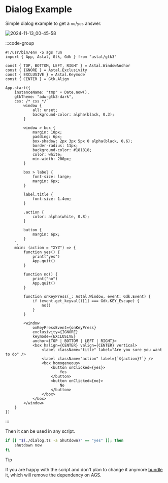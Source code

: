 # Dialog Example

Simple dialog example to get a `no`/`yes` answer.

![2024-11-13_00-45-58](https://github.com/user-attachments/assets/73a20155-fa0e-4156-aff8-3a0d055abb9b)

:::code-group

```tsx [dialog.ts]
#!/usr/bin/env -S ags run
import { App, Astal, Gtk, Gdk } from "astal/gtk3"

const { TOP, BOTTOM, LEFT, RIGHT } = Astal.WindowAnchor
const { IGNORE } = Astal.Exclusivity
const { EXCLUSIVE } = Astal.Keymode
const { CENTER } = Gtk.Align

App.start({
    instanceName: "tmp" + Date.now(),
    gtkTheme: "adw-gtk3-dark",
    css: /* css */`
        window {
            all: unset;
            background-color: alpha(black, 0.3);
        }

        window > box {
            margin: 10px;
            padding: 6px;
            box-shadow: 2px 3px 5px 0 alpha(black, 0.6);
            border-radius: 11px;
            background-color: #181818;
            color: white;
            min-width: 200px;
        }

        box > label {
            font-size: large;
            margin: 6px;
        }

        label.title {
            font-size: 1.4em;
        }

        .action {
            color: alpha(white, 0.8);
        }

        button {
            margin: 6px;
        }
    `,
    main: (action = "XYZ") => {
        function yes() {
            print("yes")
            App.quit()
        }

        function no() {
            print("no")
            App.quit()
        }

        function onKeyPress(_: Astal.Window, event: Gdk.Event) {
            if (event.get_keyval()[1] === Gdk.KEY_Escape) {
                no()
            }
        }

        <window
            onKeyPressEvent={onKeyPress}
            exclusivity={IGNORE}
            keymode={EXCLUSIVE}
            anchor={TOP | BOTTOM | LEFT | RIGHT}>
            <box halign={CENTER} valign={CENTER} vertical>
                <label className="title" label="Are you sure you want to do" />
                <label className="action" label={`${action}?`} />
                <box homogeneous>
                    <button onClicked={yes}>
                        Yes
                    </button>
                    <button onClicked={no}>
                        No
                    </button>
                </box>
            </box>
        </window>
    }
})
```

:::

Then it can be used in any script.

```sh
if [[ "$(./dialog.ts -a Shutdown)" == "yes" ]]; then
    shutdown now
fi
```

> [!TIP]
> If you are happy with the script and don't plan to change it anymore [bundle](./bundling.md) it,
> which will remove the dependency on AGS.

